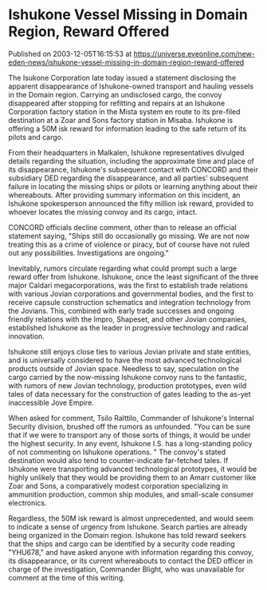 # Ishukone Vessel Missing in Domain Region, Reward Offered
Published on 2003-12-05T16:15:53 at https://universe.eveonline.com/new-eden-news/ishukone-vessel-missing-in-domain-region-reward-offered

The Isukone Corporation late today issued a statement disclosing the apparent disappearance of Ishukone-owned transport and hauling vessels in the Domain region. Carrying an undisclosed cargo, the convoy disappeared after stopping for refitting and repairs at an Ishukone Corporation factory station in the Mista system en route to its pre-filed destination at a Zoar and Sons factory station in Misaba. Ishukone is offering a 50M isk reward for information leading to the safe return of its pilots and cargo. 

From their headquarters in Malkalen, Ishukone representatives divulged details regarding the situation, including the approximate time and place of its disappearance, Ishukone's subsequent contact with CONCORD and their subsidiary DED regarding the disappearance, and all parties' subsequent failure in locating the missing ships or pilots or learning anything about their whereabouts. After providing summary information on this incident, an Ishukone spokesperson announced the fifty million isk reward, provided to whoever locates the missing convoy and its cargo, intact. 

CONCORD officials decline comment, other than to release an official statement saying, "Ships still do occasionally go missing. We are not now treating this as a crime of violence or piracy, but of course have not ruled out any possibilities. Investigations are ongoing." 

Inevitably, rumors circulate regarding what could prompt such a large reward offer from Ishukone. Ishukone, once the least significant of the three major Caldari megacorporations, was the first to establish trade relations with various Jovian corporations and governmental bodies, and the first to receive capsule construction schematics and integration technology from the Jovians. This, combined with early trade successes and ongoing friendly relations with the Impro, Shapeset, and other Jovian companies, established Ishukone as the leader in progressive technology and radical innovation. 

Ishukone still enjoys close ties to various Jovian private and state entities, and is universally considered to have the most advanced technological products outside of Jovian space. Needless to say, speculation on the cargo carried by the now-missing Ishukone convoy runs to the fantastic, with rumors of new Jovian technology, production prototypes, even wild tales of data necessary for the construction of gates leading to the as-yet inaccessible Jove Empire. 

When asked for comment, Tsilo Ralttilo, Commander of Ishukone's Internal Security division, brushed off the rumors as unfounded. "You can be sure that if we were to transport any of those sorts of things, it would be under the highest security. In any event, Ishukone I.S. has a long-standing policy of not commenting on Ishukone operations. " The convoy's stated destination would also tend to counter-indicate far-fetched tales. If Ishukone were transporting advanced technological prototypes, it would be highly unlikely that they would be providing them to an Amarr customer like Zoar and Sons, a comparatively modest corporation specializing in ammunition production, common ship modules, and small-scale consumer electronics. 

Regardless, the 50M isk reward is almost unprecedented, and would seem to indicate a sense of urgency from Ishukone. Search parties are already being organized in the Domain region. Ishukone has told reward seekers that the ships and cargo can be identified by a security code reading "YHU678," and have asked anyone with information regarding this convoy, its disappearance, or its current whereabouts to contact the DED officer in charge of the investigation, Commander Blight, who was unavailable for comment at the time of this writing.
